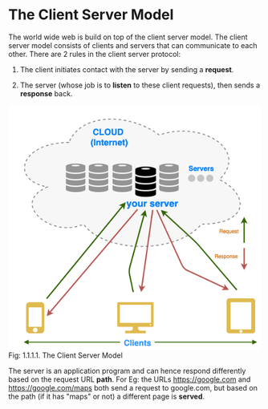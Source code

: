 # The Client Server Model

The world wide web is build on top of the client server model. The
client server model consists of clients and servers that can communicate
to each other. There are 2 rules in the client server protocol:

1. The client initiates contact with the server by sending a
   <b>request</b>.
  
2. The server (whose job is to <b>listen</b> to these client requests),
   then sends a <b>response</b> back.

 <img style="display:block;margin:auto" src='../../imgs/clientServer.png'>    
 <figcaption> Fig: 1.1.1.1. The Client Server Model</figcaption>              

The server is an application program and can hence respond differently
based on the request URL <b>path</b>. For Eg: the URLs <https://google.com> and
<https://google.com/maps> both send a request to google.com, but based on the
path (if it has "maps" or not) a different page is <b>served</b>.

